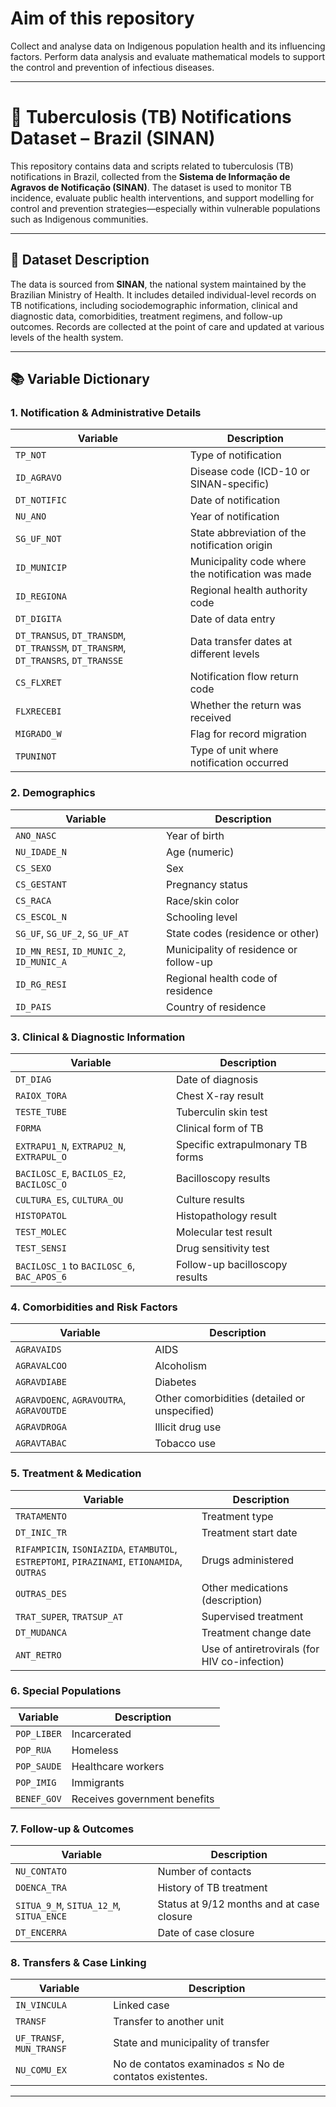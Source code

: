 # Aim of this repository
Collect and analyse data on Indigenous population health and its influencing factors. Perform data analysis and evaluate mathematical models to support the control and prevention of infectious diseases.


---

# 📁 Tuberculosis (TB) Notifications Dataset – Brazil (SINAN)

This repository contains data and scripts related to tuberculosis (TB) notifications in Brazil, collected from the **Sistema de Informação de Agravos de Notificação (SINAN)**. The dataset is used to monitor TB incidence, evaluate public health interventions, and support modelling for control and prevention strategies—especially within vulnerable populations such as Indigenous communities.

---

## 🧾 Dataset Description

The data is sourced from **SINAN**, the national system maintained by the Brazilian Ministry of Health. It includes detailed individual-level records on TB notifications, including sociodemographic information, clinical and diagnostic data, comorbidities, treatment regimens, and follow-up outcomes. Records are collected at the point of care and updated at various levels of the health system.

---

## 📚 Variable Dictionary

### 1. Notification & Administrative Details
| Variable | Description |
|---------|-------------|
| `TP_NOT` | Type of notification |
| `ID_AGRAVO` | Disease code (ICD-10 or SINAN-specific) |
| `DT_NOTIFIC` | Date of notification |
| `NU_ANO` | Year of notification |
| `SG_UF_NOT` | State abbreviation of the notification origin |
| `ID_MUNICIP` | Municipality code where the notification was made |
| `ID_REGIONA` | Regional health authority code |
| `DT_DIGITA` | Date of data entry |
| `DT_TRANSUS`, `DT_TRANSDM`, `DT_TRANSSM`, `DT_TRANSRM`, `DT_TRANSRS`, `DT_TRANSSE` | Data transfer dates at different levels |
| `CS_FLXRET` | Notification flow return code |
| `FLXRECEBI` | Whether the return was received |
| `MIGRADO_W` | Flag for record migration |
| `TPUNINOT` | Type of unit where notification occurred |

### 2. Demographics
| Variable | Description |
|---------|-------------|
| `ANO_NASC` | Year of birth |
| `NU_IDADE_N` | Age (numeric) |
| `CS_SEXO` | Sex |
| `CS_GESTANT` | Pregnancy status |
| `CS_RACA` | Race/skin color |
| `CS_ESCOL_N` | Schooling level |
| `SG_UF`, `SG_UF_2`, `SG_UF_AT` | State codes (residence or other) |
| `ID_MN_RESI`, `ID_MUNIC_2`, `ID_MUNIC_A` | Municipality of residence or follow-up |
| `ID_RG_RESI` | Regional health code of residence |
| `ID_PAIS` | Country of residence |

### 3. Clinical & Diagnostic Information
| Variable | Description |
|---------|-------------|
| `DT_DIAG` | Date of diagnosis |
| `RAIOX_TORA` | Chest X-ray result |
| `TESTE_TUBE` | Tuberculin skin test |
| `FORMA` | Clinical form of TB |
| `EXTRAPU1_N`, `EXTRAPU2_N`, `EXTRAPUL_O` | Specific extrapulmonary TB forms |
| `BACILOSC_E`, `BACILOS_E2`, `BACILOSC_O` | Bacilloscopy results |
| `CULTURA_ES`, `CULTURA_OU` | Culture results |
| `HISTOPATOL` | Histopathology result |
| `TEST_MOLEC` | Molecular test result |
| `TEST_SENSI` | Drug sensitivity test |
| `BACILOSC_1` to `BACILOSC_6`, `BAC_APOS_6` | Follow-up bacilloscopy results |

### 4. Comorbidities and Risk Factors
| Variable | Description |
|---------|-------------|
| `AGRAVAIDS` | AIDS |
| `AGRAVALCOO` | Alcoholism |
| `AGRAVDIABE` | Diabetes |
| `AGRAVDOENC`, `AGRAVOUTRA`, `AGRAVOUTDE` | Other comorbidities (detailed or unspecified) |
| `AGRAVDROGA` | Illicit drug use |
| `AGRAVTABAC` | Tobacco use |

### 5. Treatment & Medication
| Variable | Description |
|---------|-------------|
| `TRATAMENTO` | Treatment type |
| `DT_INIC_TR` | Treatment start date |
| `RIFAMPICIN`, `ISONIAZIDA`, `ETAMBUTOL`, `ESTREPTOMI`, `PIRAZINAMI`, `ETIONAMIDA`, `OUTRAS` | Drugs administered |
| `OUTRAS_DES` | Other medications (description) |
| `TRAT_SUPER`, `TRATSUP_AT` | Supervised treatment |
| `DT_MUDANCA` | Treatment change date |
| `ANT_RETRO` | Use of antiretrovirals (for HIV co-infection) |

### 6. Special Populations
| Variable | Description |
|---------|-------------|
| `POP_LIBER` | Incarcerated |
| `POP_RUA` | Homeless |
| `POP_SAUDE` | Healthcare workers |
| `POP_IMIG` | Immigrants |
| `BENEF_GOV` | Receives government benefits |

### 7. Follow-up & Outcomes
| Variable | Description |
|---------|-------------|
| `NU_CONTATO` | Number of contacts |
| `DOENCA_TRA` | History of TB treatment |
| `SITUA_9_M`, `SITUA_12_M`, `SITUA_ENCE` | Status at 9/12 months and at case closure |
| `DT_ENCERRA` | Date of case closure |

### 8. Transfers & Case Linking
| Variable | Description |
|---------|-------------|
| `IN_VINCULA` | Linked case |
| `TRANSF` | Transfer to another unit |
| `UF_TRANSF`, `MUN_TRANSF` | State and municipality of transfer |
| `NU_COMU_EX` | No de contatos examinados ≤ No de contatos existentes. |

---
